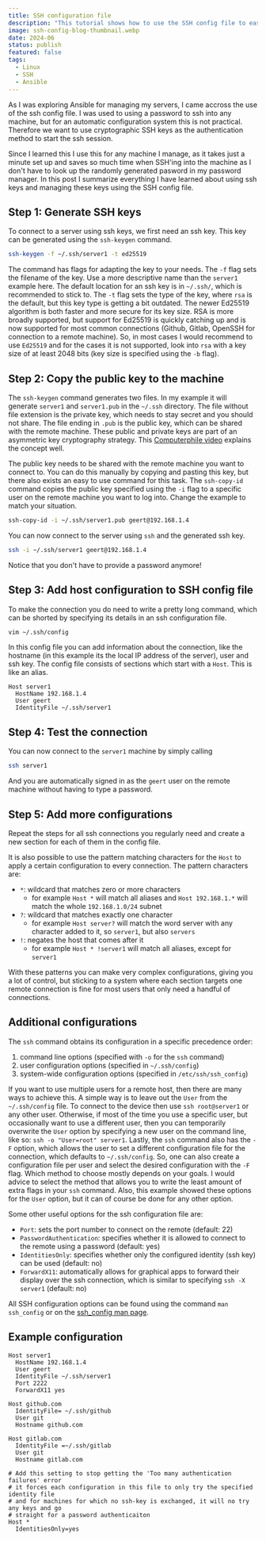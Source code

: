 ```yaml
---
title: SSH configuration file
description: "This tutorial shows how to use the SSH config file to easily use ssh keys to connect to a server"
image: ssh-config-blog-thumbnail.webp
date: 2024-06
status: publish
featured: false
tags:
  - Linux
  - SSH
  - Ansible
---
```


[//]: # (blog post about ~/.ssh/config file)
[//]: # (Refer to ansible as that was why I looked at it)
As I was exploring Ansible for managing my servers, I came accross the use of the ssh config file. I was used to using a password to ssh into any machine, but for an automatic configuration system this is not practical. Therefore we want to use cryptographic SSH keys as the authentication method to start the ssh session.

Since I learned this I use this for any machine I manage, as it takes just a minute set up and saves so much time when SSH'ing into the machine as I don't have to look up the randomly generated pasword in my password manager. In this post I summarize everything I have learned about using ssh keys and managing these keys using the SSH config file.


## Step 1: Generate SSH keys
To connect to a server using ssh keys, we first need an ssh key. This key can be generated using the `ssh-keygen` command.
```bash
ssh-keygen -f ~/.ssh/server1 -t ed25519
```
The command has flags for adapting the key to your needs. The `-f` flag sets the filename of the key. Use a more descriptive name than the `server1` example here. The default location for an ssh key is in `~/.ssh/`, which is recommended to stick to. The `-t` flag sets the type of the key, where `rsa` is the default, but this key type is getting a bit outdated. The newer Ed25519 algorithm is both faster and more secure for its key size. RSA is more broadly supported, but support for Ed25519 is quickly catching up and is now supported for most common connections (Github, Gitlab, OpenSSH for connection to a remote machine). So, in most cases I would recommend to use `Ed25519` and for the cases it is not supported, look into `rsa` with a key size of at least 2048 bits (key size is specified using the `-b` flag).

## Step 2: Copy the public key to the machine
  The `ssh-keygen` command generates two files. In my example it will generate `server1` and `server1.pub` in the `~/.ssh` directory. The file without file extension is the private key, which needs to stay secret and you should not share. The file ending in `.pub` is the public key, which can be shared with the remote machine. These public and private keys are part of an asymmetric key cryptography strategy. This [Computerphile video](https://www.youtube.com/watch?v=GSIDS_lvRv4) explains the concept well.

The public key needs to be shared with the remote machine you want to connect to. You can do this manually by copying and pasting this key, but there also exists an easy to use command for this task. The `ssh-copy-id` command copies the public key specified using the `-i` flag to a specific user on the remote machine you want to log into. Change the example to match your situation.

```bash
ssh-copy-id -i ~/.ssh/server1.pub geert@192.168.1.4
```

You can now connect to the server using `ssh` and the generated ssh key.

```bash
ssh -i ~/.ssh/server1 geert@192.168.1.4
```

Notice that you don't have to provide a password anymore!

## Step 3: Add host configuration to SSH config file

To make the connection you do need to write a pretty long command, which can be shorted by specifying its details in an ssh configuration file.

```bash
vim ~/.ssh/config
```

In this config file you can add information about the connection, like the hostname (in this example its the local IP address of the server), user and ssh key. The config file consists of sections which start with a `Host`. This is like an alias.

```
Host server1
  HostName 192.168.1.4
  User geert
  IdentityFile ~/.ssh/server1
```

## Step 4: Test the connection

You can now connect to the `server1` machine by simply calling

```bash
ssh server1
```

And you are automatically signed in as the `geert` user on the remote machine without having to type a password.

## Step 5: Add more configurations

Repeat the steps for all ssh connections you regularly need and create a new section for each of them in the config file.

It is also possible to use the pattern matching characters for the `Host` to apply a certain configuration to every connection. The pattern characters are:
  - `*`: wildcard that matches zero or more characters
    - for example `Host *` will match all aliases and `Host 192.168.1.*` will match the whole `192.168.1.0/24` subnet
  - `?`: wildcard that matches exactly one character
    - for example `Host server?` will match the word server with any character added to it, so `server1`, but also `servers`
  - `!`: negates the host that comes after it
    - for example `Host * !server1` will match all aliases, except for `server1`

With these patterns you can make very complex configurations, giving you a lot of control, but sticking to a system where each section targets one remote connection is fine for most users that only need a handful of connections.


## Additional configurations

The `ssh` command obtains its configuration in a specific precedence order:
  1. command line options (specified with `-o` for the `ssh` command)
  2. user configuration options (specified in `~/.ssh/config`)
  3. system-wide configuration options (specified in `/etc/ssh/ssh_config`)

If you want to use multiple users for a remote host, then there are many ways to achieve this. A simple way is to leave out the `User` from the `~/.ssh/config` file. To connect to the device then use `ssh root@server1` or any other user. Otherwise, if most of the time you use a specific user, but occasionally want to use a different user, then you can temporarily overwrite the `User` option by specifying a new user on the command line, like so: `ssh -o "User=root" server1`. Lastly, the `ssh` command also has the `-F` option, which allows the user to set a different configuration file for the connection, which defaults to `~/.ssh/config`. So, one can also create a configuration file per user and select the desired configuration with the `-F` flag. Which method to choose mostly depends on your goals. I would advice to select the method that allows you to write the least amount of extra flags in your `ssh` command. Also, this example showed these options for the `User` option, but it can of course be done for any other option.

Some other useful options for the ssh configuration file are:
  - `Port`: sets the port number to connect on the remote (default: 22)
  - `PasswordAuthentication`: specifies whether it is allowed to connect to the remote using a password (default: yes)
  - `IdentitiesOnly`: specifies whether only the configured identity (ssh key) can be used (default: no)
  - `ForwardX11`: automatically allows for graphical apps to forward their display over the ssh connection, which is similar to specifying `ssh -X server1` (default: no)

All SSH configuration options can be found using the command ```man ssh_config``` or on the [ssh_config man page](https://www.man7.org/linux/man-pages/man5/ssh_config.5.html).

## Example configuration
```
Host server1
  HostName 192.168.1.4
  User geert
  IdentityFile ~/.ssh/server1
  Port 2222
  ForwardX11 yes

Host github.com
  IdentityFile= ~/.ssh/github
  User git
  Hostname github.com

Host gitlab.com
  IdentityFile =~/.ssh/gitlab
  User git
  Hostname gitlab.com

# Add this setting to stop getting the 'Too many authentication failures' error
# it forces each configuration in this file to only try the specified identity file
# and for machines for which no ssh-key is exchanged, it will no try any keys and go
# straight for a password authenticaiton
Host *
  IdentitiesOnly=yes
```
